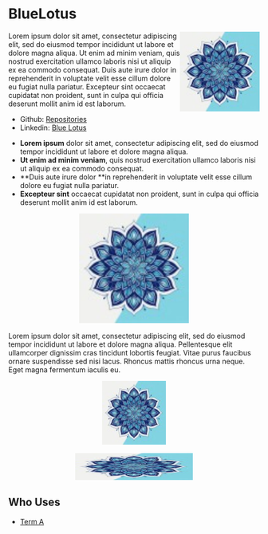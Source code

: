 # BlueLotus

<img src="https://github.com/blue-lotus-org/.github/blob/main/profile/BlueLotus.jpg" align="right"
     alt="BlueLotus" width="160" height="160">

Lorem ipsum dolor sit amet, consectetur adipiscing elit, sed do eiusmod tempor incididunt ut labore et dolore magna aliqua. Ut enim ad minim veniam, quis nostrud exercitation ullamco laboris nisi ut aliquip ex ea commodo consequat. Duis aute irure dolor in reprehenderit in voluptate velit esse cillum dolore eu fugiat nulla pariatur. Excepteur sint occaecat cupidatat non proident, sunt in culpa qui officia deserunt mollit anim id est laborum.

- Github: [Repositories](https://github.com/blue-lotus-org)
- Linkedin: [Blue Lotus](https://www.linkedin.com/company/bluelotus-corp/?viewAsMember=true)

* **Lorem ipsum** dolor sit amet, consectetur adipiscing elit, sed do eiusmod tempor incididunt ut labore et dolore magna aliqua.
* **Ut enim ad minim veniam**, quis nostrud exercitation ullamco laboris nisi ut aliquip ex ea commodo consequat.
* **Duis aute irure dolor **in reprehenderit in voluptate velit esse cillum dolore eu fugiat nulla pariatur.
* **Excepteur sint** occaecat cupidatat non proident, sunt in culpa qui officia deserunt mollit anim id est laborum.

<p align="center">
  <img src="https://github.com/blue-lotus-org/.github/blob/main/profile/BlueLotus.jpg" alt="Blue Lotus" width="220">
</p>

Lorem ipsum dolor sit amet, consectetur adipiscing elit, sed do eiusmod tempor incididunt ut labore et dolore magna aliqua. Pellentesque elit ullamcorper dignissim cras tincidunt lobortis feugiat. Vitae purus faucibus ornare suspendisse sed nisi lacus. Rhoncus mattis rhoncus urna neque. Eget magna fermentum iaculis eu.

<p align="center">
  <img src="https://github.com/blue-lotus-org/.github/blob/main/profile/BlueLotus.jpg" alt="BlueLotus" width="128">
</p>

<p align="center">
  <a href="https://github.com/blue-lotus-org">
    <img src="https://github.com/blue-lotus-org/.github/blob/main/profile/BlueLotus.jpg"
         alt="BlueLotus" width="236" height="54">
  </a>
</p>

[GitHub]: https://github.com/blue-lotus-org
[Linkedin]: https://github.com/blue-lotus-org

## Who Uses

* [Term A](https://github.com/blue-lotus-org)
